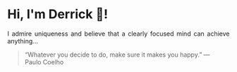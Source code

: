 # Hi, I'm Derrick 👋!
<p align="justify">I admire uniqueness and believe that a clearly focused mind can achieve anything...</p> 
<!-- #quote-start -->
<blockquote>&ldquo;Whatever you decide to do, make sure it makes you happy.&rdquo; &mdash; <footer>Paulo Coelho</footer></blockquote>
<!-- #quote-end -->
